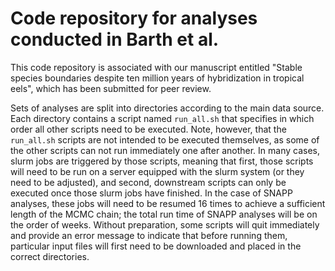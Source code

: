 # Code repository for analyses conducted in Barth et al.

This code repository is associated with our manuscript entitled "Stable species boundaries despite ten million years of hybridization in tropical eels", which has been submitted for peer review.
<!-- A preprint of the manuscript is available from bioRxiv ([https://www.biorxiv.org/content/early/2017/01/21/102129](https://www.biorxiv.org/content/early/2017/01/21/102129)). -->

Sets of analyses are split into directories according to the main data source. Each directory contains a script named `run_all.sh` that specifies in which order all other scripts need to be executed. Note, however, that the `run_all.sh` scripts are not intended to be executed themselves, as some of the other scripts can not run immediately one after another. In many cases, slurm jobs are triggered by those scripts, meaning that first, those scripts will need to be run on a server equipped with the slurm system (or they need to be adjusted), and second, downstream scripts can only be executed once those slurm jobs have finished. In the case of SNAPP analyses, these jobs will need to be resumed 16 times to achieve a sufficient length of the MCMC chain; the total run time of SNAPP analyses will be on the order of weeks. Without preparation, some scripts will quit immediately and provide an error message to indicate that before running them, particular input files will first need to be downloaded and placed in the correct directories.